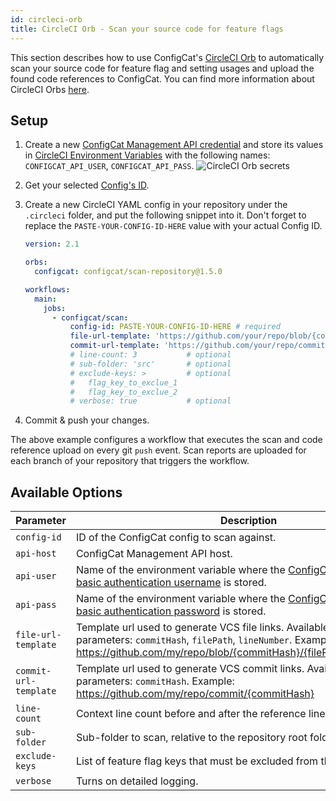 ```yaml
---
id: circleci-orb
title: CircleCI Orb - Scan your source code for feature flags
---
```


This section describes how to use ConfigCat's <a target="_blank" href="https://circleci.com/developer/orbs/orb/configcat/scan-repository">CircleCI Orb</a>
to automatically scan your source code for feature flag and setting usages and upload the found code references to ConfigCat. 
You can find more information about CircleCI Orbs <a target="_blank" href="https://circleci.com/orbs/">here</a>.

## Setup
1. Create a new <a target="_blank" href="https://app.configcat.com/my-account/public-api-credentials">ConfigCat Management API credential</a> and store its values in <a target="_blank" href="https://circleci.com/docs/2.0/env-vars/#setting-an-environment-variable-in-a-project">CircleCI Environment Variables</a> with the following names: `CONFIGCAT_API_USER`, `CONFIGCAT_API_PASS`.
    <img class="bordered" src="/docs/assets/cli/scan/cco_secrets.png" alt="CircleCI Orb secrets" />

2. Get your selected [Config's ID](/docs/advanced/code-references/overview#config-id).

3. Create a new CircleCI YAML config in your repository under the `.circleci` folder, and put the following snippet into it. 
   Don't forget to replace the `PASTE-YOUR-CONFIG-ID-HERE` value with your actual Config ID.
    ```yaml
    version: 2.1

    orbs:
      configcat: configcat/scan-repository@1.5.0

    workflows:
      main:
        jobs:
          - configcat/scan:
              config-id: PASTE-YOUR-CONFIG-ID-HERE # required
              file-url-template: 'https://github.com/your/repo/blob/{commitHash}/{filePath}#L{lineNumber}' # optional
              commit-url-template: 'https://github.com/your/repo/commit/{commitHash}' # optional
              # line-count: 3           # optional
              # sub-folder: 'src'       # optional
              # exclude-keys: >         # optional
              #   flag_key_to_exclue_1
              #   flag_key_to_exclue_2 
              # verbose: true           # optional
    ```

4. Commit & push your changes.

The above example configures a workflow that executes the scan and code reference upload on every git `push` event.
Scan reports are uploaded for each branch of your repository that triggers the workflow.

## Available Options

| Parameter             | Description                                                                | Required   | Default             |
| --------------------- | -------------------------------------------------------------------------- | ---------- | ------------------- |
| `config-id`           | ID of the ConfigCat config to scan against.                                | &#9745;    |                     |
| `api-host`            | ConfigCat Management API host.                                             |            | `api.configcat.com` |
| `api-user`            | Name of the environment variable where the <a target="_blank" href="https://app.configcat.com/my-account/public-api-credentials">ConfigCat Management API basic authentication username</a> is stored.                                                                                              |            | CONFIGCAT_API_USER  |
| `api-pass`            | Name of the environment variable where the <a target="_blank" href="https://app.configcat.com/my-account/public-api-credentials">ConfigCat Management API basic authentication password</a> is stored.                                                                                              |            | CONFIGCAT_API_PASS  |
| `file-url-template`   | Template url used to generate VCS file links. Available template parameters: `commitHash`, `filePath`, `lineNumber`. Example: https://github.com/my/repo/blob/{commitHash}/{filePath}#L{lineNumber}                           |            |                     |
| `commit-url-template` | Template url used to generate VCS commit links. Available template parameters: `commitHash`. Example: https://github.com/my/repo/commit/{commitHash}                                                                      |            |                     |
| `line-count`          | Context line count before and after the reference line. (min: 1, max: 10)  |            | 4                   |
| `sub-folder`          | Sub-folder to scan, relative to the repository root folder.                |            |                     |
| `exclude-keys`        | List of feature flag keys that must be excluded from the scan report.      |            |                     |
| `verbose`             | Turns on detailed logging.                                                 |            | false               |

